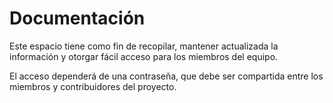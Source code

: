 # Documentación
Este espacio tiene como fin de recopilar, mantener actualizada la información y otorgar fácil acceso para los miembros del equipo.

El acceso dependerá de una contraseña, que debe ser compartida entre los miembros y contribuidores del proyecto. 

 
